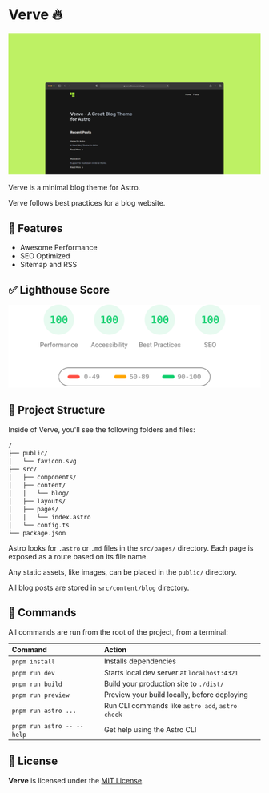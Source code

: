 # Verve 🔥

![Verve](public/ververimage.jpg)

Verve is a minimal blog theme for Astro.

Verve follows best practices for a blog website.

## 🎉 Features

- Awesome Performance
- SEO Optimized
- Sitemap and RSS

## ✅ Lighthouse Score

<p align="center">
  <a href="https://pagespeed.web.dev/analysis/https-vervetheme-vercel-app/a84yqse61a?form_factor=desktop">
    <img width="710" alt="Verve Lighthouse Score" src="lighthouse-score.svg">
  <a>
</p>

## 🚀 Project Structure

Inside of Verve, you'll see the following folders and files:

```text
/
├── public/
│   └── favicon.svg
├── src/
│   ├── components/
│   ├── content/
│   │   └── blog/
│   ├── layouts/
│   ├── pages/
│   │   └── index.astro
│   └── config.ts
└── package.json
```

Astro looks for `.astro` or `.md` files in the `src/pages/` directory. Each page is exposed as a route based on its file name.

Any static assets, like images, can be placed in the `public/` directory.

All blog posts are stored in `src/content/blog` directory.

## 🧞 Commands

All commands are run from the root of the project, from a terminal:

| Command                    | Action                                           |
| :------------------------- | :----------------------------------------------- |
| `pnpm install`             | Installs dependencies                            |
| `pnpm run dev`             | Starts local dev server at `localhost:4321`      |
| `pnpm run build`           | Build your production site to `./dist/`          |
| `pnpm run preview`         | Preview your build locally, before deploying     |
| `pnpm run astro ...`       | Run CLI commands like `astro add`, `astro check` |
| `pnpm run astro -- --help` | Get help using the Astro CLI                     |

## 📜 License

**Verve** is licensed under the [MIT License](https://opensource.org/licenses/MIT).
